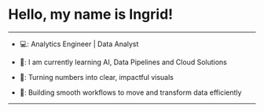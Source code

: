 
# Hello, my name is Ingrid!
***

- 💻: Analytics Engineer | Data Analyst

- 🌱: I am currently learning AI, Data Pipelines and Cloud Solutions

- 🧠: Turning numbers into clear, impactful visuals

- 🔄: Building smooth workflows to move and transform data efficiently
***

